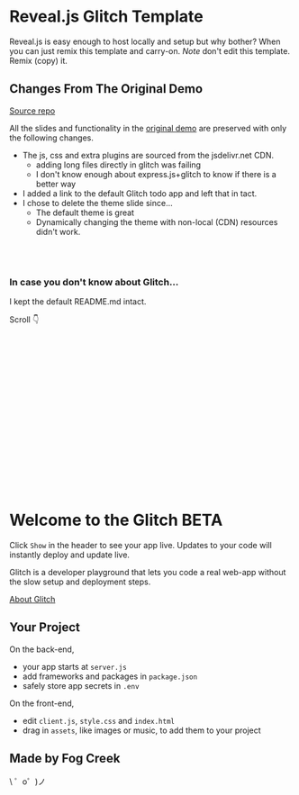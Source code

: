 Reveal.js Glitch Template
=========================

Reveal.js is easy enough to host locally and setup but why bother?
When you can just remix this template and carry-on. *Note* don't edit this template. Remix (copy) it.

## Changes From The Original Demo
[Source repo](https://github.com/hakimel/reveal.js)

All the slides and functionality in the [original demo](http://lab.hakim.se/reveal-js/#/) are preserved with only the following changes.

 - The js, css and extra plugins are sourced from the jsdelivr.net CDN.
   - adding long files directly in glitch was failing
   - I don't know enough about express.js+glitch to know if there is a better way
 - I added a link to the default Glitch todo app and left that in tact.
 - I chose to delete the theme slide since…
   - The default theme is great
   - Dynamically changing the theme with non-local (CDN) resources didn't work.

<br>
<br>

### In case you don't know about Glitch…

I kept the default README.md intact. 

Scroll 👇

<br>
<br>
<br>
<br>
<br>
<br>
<br>
<br>
<br>
<br>
<br>
<br>
<br>
<br>
<br>
<br>


Welcome to the Glitch BETA
=========================

Click `Show` in the header to see your app live. Updates to your code will instantly deploy and update live.

Glitch is a developer playground that lets you code a real web-app without the slow setup and deployment steps.

[About Glitch](https://glitch.com/about)


Your Project
------------

On the back-end,
- your app starts at `server.js`
- add frameworks and packages in `package.json`
- safely store app secrets in `.env`

On the front-end,
- edit `client.js`, `style.css` and `index.html`
- drag in `assets`, like images or music, to add them to your project


Made by Fog Creek
-----------------

\ ゜o゜)ノ

